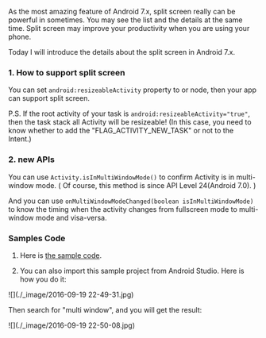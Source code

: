 As the most amazing feature of Android 7.x, split screen really can be powerful in sometimes. You may see the list and the details at the same time. Split screen may improve your productivity when you are using your phone.

Today I will introduce the details about the split screen in Android 7.x.

### 1. How to support split screen
You can set `android:resizeableActivity` property to <activity> or <application> node, then your app can support split screen.

P.S. If the root activity of your task is `android:resizeableActivity="true"`, then the task stack all Activity will be resizeable!
(In this case, you need to know whether to add the "FLAG_ACTIVITY_NEW_TASK" or not to the Intent.)

### 2. new APIs
You can use `Activity.isInMultiWindowMode()` to confirm Activity is in multi-window mode.
( Of course, this method is since API Level 24(Android 7.0). )

And you can use `onMultiWindowModeChanged(boolean isInMultiWindowMode)` to know the timing when the activity changes from fullscreen mode to multi-window mode and visa-versa.







### Samples Code
1. Here is [the sample code](https://github.com/googlesamples/android-MultiWindowPlayground).

2. You can also import this sample project from Android Studio. Here is how you do it:

![](./_image/2016-09-19 22-49-31.jpg)

Then search for "multi window", and you will get the result:

![](./_image/2016-09-19 22-50-08.jpg)

